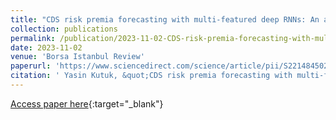 ```yaml
---
title: "CDS risk premia forecasting with multi-featured deep RNNs: An application on BR[I]CS countries"
collection: publications
permalink: /publication/2023-11-02-CDS-risk-premia-forecasting-with-multi-featured-deep-RNNs-An-application-on-BRCS-countries
date: 2023-11-02
venue: 'Borsa Istanbul Review'
paperurl: 'https://www.sciencedirect.com/science/article/pii/S221484502300131X'
citation: ' Yasin Kutuk, &quot;CDS risk premia forecasting with multi-featured deep RNNs: An application on BR[I]CS countries.&quot; Borsa Istanbul Review, 2023.'
---
```

[Access paper here](https://www.sciencedirect.com/science/article/pii/S221484502300131X){:target="_blank"}
